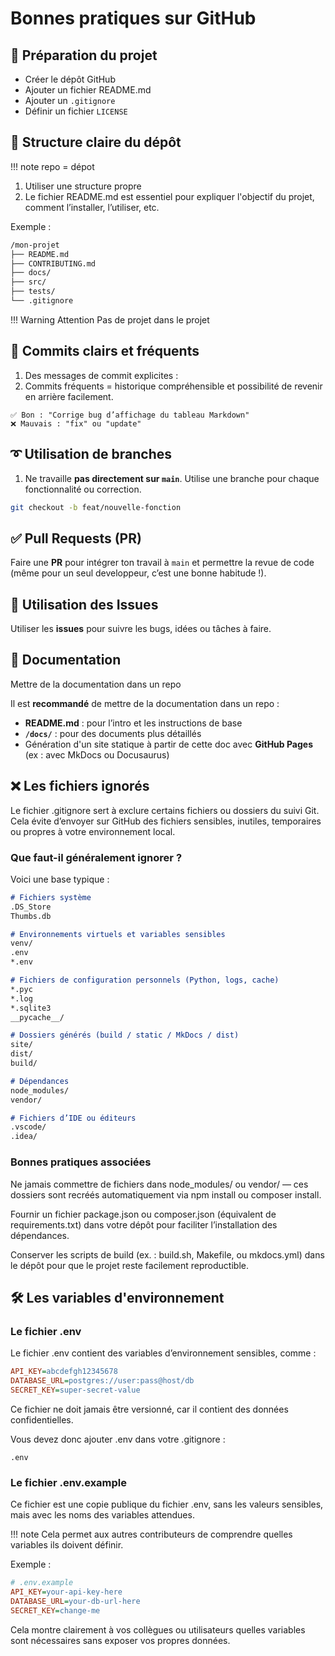 # Bonnes pratiques sur GitHub

## 🔧 Préparation du projet

- Créer le dépôt GitHub
- Ajouter un fichier README.md
- Ajouter un `.gitignore`
- Définir un fichier `LICENSE`

## 📁 Structure claire du dépôt

!!! note
    repo = dépot

1. Utiliser une structure propre
2. Le fichier README.md est essentiel pour expliquer l'objectif du projet, comment l’installer, l’utiliser, etc.

Exemple : 

```bash
/mon-projet
├── README.md
├── CONTRIBUTING.md
├── docs/
├── src/
├── tests/
└── .gitignore
```

!!! Warning Attention
    Pas de projet dans le projet

## 💬 Commits clairs et fréquents

1. Des messages de commit explicites :
2. Commits fréquents = historique compréhensible et possibilité de revenir en arrière facilement.

  ```
  ✅ Bon : "Corrige bug d’affichage du tableau Markdown"
  ❌ Mauvais : "fix" ou "update"
  ```

## ➰ Utilisation de branches

1. Ne travaille **pas directement sur `main`**. Utilise une branche pour chaque fonctionnalité ou correction.

```bash
git checkout -b feat/nouvelle-fonction
```

## ✅ Pull Requests (PR)

Faire une **PR** pour intégrer ton travail à `main` et permettre la revue de code (même pour un seul developpeur, c’est une bonne habitude !).

## 📝 Utilisation des Issues

Utiliser les **issues** pour suivre les bugs, idées ou tâches à faire.

## 📘 Documentation 

Mettre de la documentation dans un repo

Il est **recommandé** de mettre de la documentation dans un repo :

* **README.md** : pour l’intro et les instructions de base
* **`/docs/`** : pour des documents plus détaillés
* Génération d'un site statique à partir de cette doc avec **GitHub Pages** (ex : avec MkDocs ou Docusaurus)


## ❌ Les fichiers ignorés

Le fichier .gitignore sert à exclure certains fichiers ou dossiers du suivi Git. Cela évite d’envoyer sur GitHub des fichiers sensibles, inutiles, temporaires ou propres à votre environnement local.

### Que faut-il généralement ignorer ?

Voici une base typique :
```markdown
# Fichiers système
.DS_Store
Thumbs.db

# Environnements virtuels et variables sensibles
venv/
.env
*.env

# Fichiers de configuration personnels (Python, logs, cache)
*.pyc
*.log
*.sqlite3
__pycache__/

# Dossiers générés (build / static / MkDocs / dist)
site/
dist/
build/

# Dépendances
node_modules/
vendor/

# Fichiers d’IDE ou éditeurs
.vscode/
.idea/
```

### Bonnes pratiques associées

Ne jamais commettre de fichiers dans node_modules/ ou vendor/ — ces dossiers sont recréés automatiquement via npm install ou composer install.

Fournir un fichier package.json ou composer.json (équivalent de requirements.txt) dans votre dépôt pour faciliter l’installation des dépendances.

Conserver les scripts de build (ex. : build.sh, Makefile, ou mkdocs.yml) dans le dépôt pour que le projet reste facilement reproductible.


## 🛠️ Les variables d'environnement

### Le fichier .env

Le fichier .env contient des variables d’environnement sensibles, comme :

```ini
API_KEY=abcdefgh12345678
DATABASE_URL=postgres://user:pass@host/db
SECRET_KEY=super-secret-value
```

Ce fichier ne doit jamais être versionné, car il contient des données confidentielles.

Vous devez donc ajouter .env dans votre .gitignore :
```gitignore
.env
```

### Le fichier .env.example

Ce fichier est une copie publique du fichier .env, sans les valeurs sensibles, mais avec les noms des variables attendues.

!!! note 
    Cela permet aux autres contributeurs de comprendre quelles variables ils doivent définir.

Exemple :
```ini
# .env.example
API_KEY=your-api-key-here
DATABASE_URL=your-db-url-here
SECRET_KEY=change-me
```

Cela montre clairement à vos collègues ou utilisateurs quelles variables sont nécessaires sans exposer vos propres données.